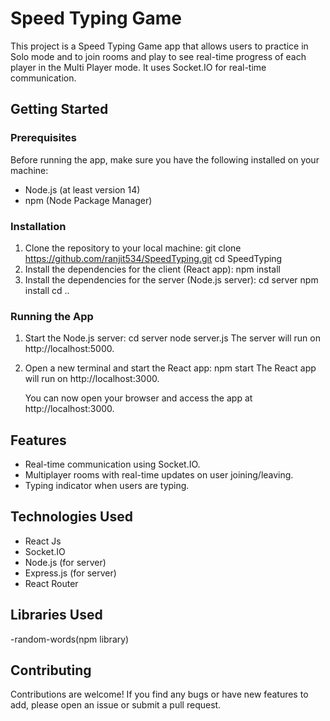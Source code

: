 # Speed Typing Game

This project is a Speed Typing Game app that allows users to practice in Solo mode and to join rooms and play to see real-time progress of each player in the Multi Player mode. It uses Socket.IO for real-time communication.

## Getting Started

### Prerequisites

Before running the app, make sure you have the following installed on your machine:

- Node.js (at least version 14)
- npm (Node Package Manager)

### Installation

1. Clone the repository to your local machine:
   git clone https://github.com/ranjit534/SpeedTyping.git
   cd SpeedTyping
2. Install the dependencies for the client (React app):
   npm install
3. Install the dependencies for the server (Node.js server):
   cd server
   npm install
   cd ..
   
### Running the App

1. Start the Node.js server:
   cd server
   node server.js
   The server will run on http://localhost:5000.

2. Open a new terminal and start the React app:
   npm start
   The React app will run on http://localhost:3000.

    You can now open your browser and access the app at http://localhost:3000.

## Features

- Real-time communication using Socket.IO.
- Multiplayer rooms with real-time updates on user joining/leaving.
- Typing indicator when users are typing.

## Technologies Used

- React Js
- Socket.IO
- Node.js (for server)
- Express.js (for server)
- React Router

## Libraries Used

-random-words(npm library)

## Contributing

Contributions are welcome! If you find any bugs or have new features to add, please open an issue or submit a pull request.
